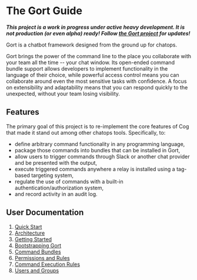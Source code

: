 # The Gort Guide

***This project is a work in progress under active heavy development. It is not production (or even alpha) ready! Follow [the Gort project](https://github.com/getgort/gort) for updates!***

Gort is a chatbot framework designed from the ground up for chatops.

Gort brings the power of the command line to the place you collaborate with your team all the time -- your chat window. Its open-ended command bundle support allows developers to implement functionality in the language of their choice, while powerful access control means you can collaborate around even the most sensitive tasks with confidence. A focus on extensibility and adaptability means that you can respond quickly to the unexpected, without your team losing visibility.

## Features

The primary goal of this project is to re-implement the core features of Cog that made it stand out among other chatops tools. Specifically, to:

* define arbitrary command functionality in any programming language,
* package those commands into bundles that can be installed in Gort,
* allow users to trigger commands through Slack or another chat provider and be presented with the output,
* execute triggered commands anywhere a relay is installed using a tag-based targeting system,
* regulate the use of commands with a built-in authentication/authorization system,
* and record activity in an audit log.

## User Documentation

1. [Quick Start](quickstart.md)
2. [Architecture](architecture.md)
3. [Getting Started](getting-started.md)
3. [Bootstrapping Gort](bootstrapping.md)
4. [Command Bundles](bundles.md)
5. [Permissions and Rules](rules.md)
6. [Command Execution Rules](execution-rules.md)
7. [Users and Groups](users+groups.md)

